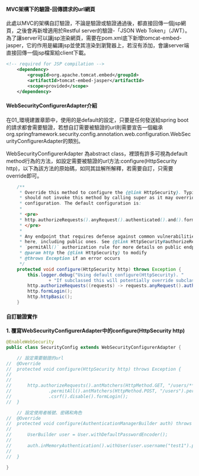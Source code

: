 #### MVC架構下的驗證-回傳請求的url網頁
此處以MVC的架構自訂驗證，不論是驗證或驗證通過後，都直接回傳一個jsp網頁，之後會再新增適用於Restful server的驗證-「JSON Web Token」（JWT）。
為了讓server可以讓jsp渲染網頁，需要在pom.xml底下新增tomcat-embed-jasper，它的作用是編譯jsp並使其渲染到瀏覽器上，若沒有添加，會讓server端直接回傳一個jsp檔案給client下載。
```xml
<!-- required for JSP compilation -->
	<dependency>
		<groupId>org.apache.tomcat.embed</groupId>
		<artifactId>tomcat-embed-jasper</artifactId>
		<scope>provided</scope>
	</dependency>
```

#### WebSecurityConfigurerAdapter介紹
在01_環境建置章節中，使用的是default的設定，只要是任何發送給spring boot的請求都會需要驗證，若想自訂需要被驗證的url則需要宣告一個繼承org.springframework.security.config.annotation.web.configuration.WebSecurityConfigurerAdapter的類別。


WebSecurityConfigurerAdapter 為abstract class，裡頭有許多可視為default method行為的方法，如設定需要被驗證的url方法:configure(HttpSecurity http)，以下為該方法的原始碼，如同其註解所解釋，若需要自訂，只需要override即可。
```java
    /**
	 * Override this method to configure the {@link HttpSecurity}. Typically subclasses
	 * should not invoke this method by calling super as it may override their
	 * configuration. The default configuration is:
	 *
	 * <pre>
	 * http.authorizeRequests().anyRequest().authenticated().and().formLogin().and().httpBasic();
	 * </pre>
	 *
	 * Any endpoint that requires defense against common vulnerabilities can be specified
	 * here, including public ones. See {@link HttpSecurity#authorizeRequests} and the
	 * `permitAll()` authorization rule for more details on public endpoints.
	 * @param http the {@link HttpSecurity} to modify
	 * @throws Exception if an error occurs
	 */
	protected void configure(HttpSecurity http) throws Exception {
		this.logger.debug("Using default configure(HttpSecurity). "
				+ "If subclassed this will potentially override subclass configure(HttpSecurity).");
		http.authorizeRequests((requests) -> requests.anyRequest().authenticated());
		http.formLogin();
		http.httpBasic();
	}

```
#### 自訂驗證實作

**1. 覆寫WebSecurityConfigurerAdapter中的configure(HttpSecurity http)**
```java
@EnableWebSecurity
public class SecurityConfig extends WebSecurityConfigurerAdapter {

	// 設定需要驗證的url
//	@Override
//	protected void configure(HttpSecurity http) throws Exception {
//		
//		
//		http.authorizeRequests().antMatchers(HttpMethod.GET, "/users/**").authenticated().antMatchers(HttpMethod.GET)
//				.permitAll().antMatchers(HttpMethod.POST, "/users").permitAll().anyRequest().authenticated().and()
//				.csrf().disable().formLogin();
//	}

	// 設定使用者帳號、密碼和角色
//	@Override
//	protected void configure(AuthenticationManagerBuilder auth) throws Exception {
//
//		UserBuilder user = User.withDefaultPasswordEncoder();
//
//		auth.inMemoryAuthentication().withUser(user.username("test1").password("123").roles("ADMIN"));
//
//	}

}

```








<!-- jwt 補充資
https://chikuwa-tech-study.blogspot.com/2021/06/spring-boot-username-password-authentication-and-jwt.html
 -->